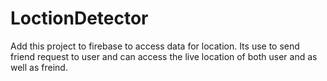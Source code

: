 # LoctionDetector 
Add this project to firebase to access data for location.
Its use to send friend request to user and can access the live location of both user and as well as freind.  

